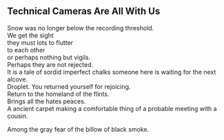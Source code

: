 Technical Cameras Are All With Us
---------------------------------
Snow was no longer below the recording threshold.  
We get the sight  
they must lots to flutter  
to each other  
or perhaps nothing but vigils.  
Perhaps they are not rejected.  
It is a tale of sordid imperfect chalks someone here is waiting for the next alcove.  
Droplet. You returned yourself for rejoicing.  
Return to the homeland of the flints.  
Brings all the hates peaces.  
A ancient carpet making a comfortable thing of a probable meeting with a cousin.  
  
Among the gray fear of the billow of black smoke.  

